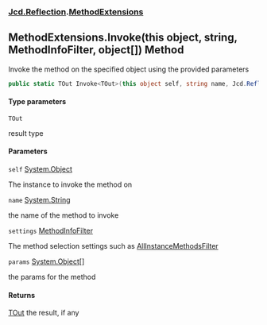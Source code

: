 ### [Jcd.Reflection](Jcd.Reflection.md 'Jcd.Reflection').[MethodExtensions](MethodExtensions.md 'Jcd.Reflection.MethodExtensions')

## MethodExtensions.Invoke<TOut>(this object, string, MethodInfoFilter, object[]) Method

Invoke the method on the specified object using the provided parameters

```csharp
public static TOut Invoke<TOut>(this object self, string name, Jcd.Reflection.MethodInfoFilter settings, params object[] @params);
```
#### Type parameters

<a name='Jcd.Reflection.MethodExtensions.Invoke_TOut_(thisobject,string,Jcd.Reflection.MethodInfoFilter,object[]).TOut'></a>

`TOut`

result type
#### Parameters

<a name='Jcd.Reflection.MethodExtensions.Invoke_TOut_(thisobject,string,Jcd.Reflection.MethodInfoFilter,object[]).self'></a>

`self` [System.Object](https://docs.microsoft.com/en-us/dotnet/api/System.Object 'System.Object')

The instance to invoke the method on

<a name='Jcd.Reflection.MethodExtensions.Invoke_TOut_(thisobject,string,Jcd.Reflection.MethodInfoFilter,object[]).name'></a>

`name` [System.String](https://docs.microsoft.com/en-us/dotnet/api/System.String 'System.String')

the name of the method to invoke

<a name='Jcd.Reflection.MethodExtensions.Invoke_TOut_(thisobject,string,Jcd.Reflection.MethodInfoFilter,object[]).settings'></a>

`settings` [MethodInfoFilter](MethodInfoFilter.md 'Jcd.Reflection.MethodInfoFilter')

The method selection settings such as [AllInstanceMethodsFilter](MethodInfoFilter.AllInstanceMethodsFilter.md 'Jcd.Reflection.MethodInfoFilter.AllInstanceMethodsFilter')

<a name='Jcd.Reflection.MethodExtensions.Invoke_TOut_(thisobject,string,Jcd.Reflection.MethodInfoFilter,object[]).params'></a>

`params` [System.Object](https://docs.microsoft.com/en-us/dotnet/api/System.Object 'System.Object')[[]](https://docs.microsoft.com/en-us/dotnet/api/System.Array 'System.Array')

the params for the method

#### Returns
[TOut](MethodExtensions.Invoke.4f9CAXUbIaW19vJQ+n6vRg.md#Jcd.Reflection.MethodExtensions.Invoke_TOut_(thisobject,string,Jcd.Reflection.MethodInfoFilter,object[]).TOut 'Jcd.Reflection.MethodExtensions.Invoke<TOut>(this object, string, Jcd.Reflection.MethodInfoFilter, object[]).TOut')
the result, if any